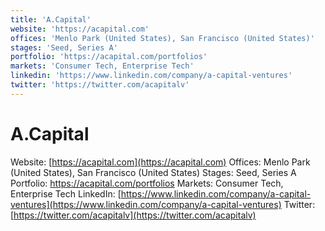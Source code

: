 ```yaml
---
title: 'A.Capital'
website: 'https://acapital.com'
offices: 'Menlo Park (United States), San Francisco (United States)'
stages: 'Seed, Series A'
portfolio: 'https://acapital.com/portfolios'
markets: 'Consumer Tech, Enterprise Tech'
linkedin: 'https://www.linkedin.com/company/a-capital-ventures'
twitter: 'https://twitter.com/acapitalv'
---
```


# A.Capital
Website: [https://acapital.com](https://acapital.com)
Offices: Menlo Park (United States), San Francisco (United States)
Stages: Seed, Series A
Portfolio: https://acapital.com/portfolios
Markets: Consumer Tech, Enterprise Tech
LinkedIn: [https://www.linkedin.com/company/a-capital-ventures](https://www.linkedin.com/company/a-capital-ventures)
Twitter: [https://twitter.com/acapitalv](https://twitter.com/acapitalv)
